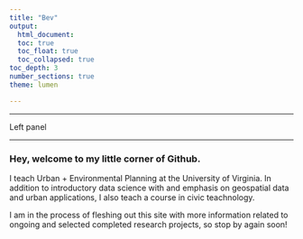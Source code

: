 ```yaml
---
title: "Bev"
output: 
  html_document:
  toc: true
  toc_float: true
  toc_collapsed: true
toc_depth: 3
number_sections: true
theme: lumen

---
```


------------------------------------------------------------------------

Left panel 

------------------------------------------------------------------------

### Hey, welcome to my little corner of Github. 

I teach Urban + Environmental Planning at the University of Virginia. In addition to introductory data science with and emphasis on geospatial data and urban applications, I also teach a course in civic teachnology. 

I am in the process of fleshing out this site with more information related to ongoing and selected completed research projects, so stop by again soon!